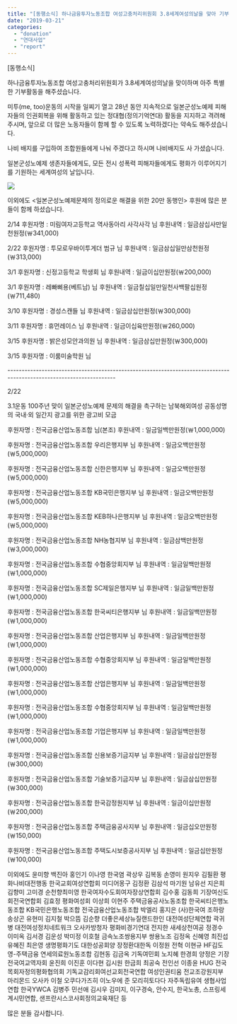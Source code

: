 ```yaml
---
title: "[동행소식] 하나금융투자노동조합 여성고충처리위원회 3.8세계여성의날을 맞아 기부 및 그외 소식"
date: "2019-03-21"
categories: 
  - "donation"
  - "연대사업"
  - "report"
---
```


\[동행소식\]

하나금융투자노동조합 여성고충처리위원회가 3.8세계여성의날을 맞이하며 아주 특별한 기부활동을 해주셨습니다.

미투(me, too)운동의 시작을 일찌기 열고 28년 동안 지속적으로 일본군성노예제 피해자들의 인권회복을 위해 활동하고 있는 정대협(정의기억연대) 활동을 지지하고 격려해주시며, 앞으로 더 많은 노동자들이 함께 할 수 있도록 노력하겠다는 약속도 해주셨습니다.

나비 배지를 구입하여 조합원들에게 나눠 주겠다고 하시며 나비배지도 사 가셨습니다.

일본군성노예제 생존자들에게도, 모든 전시 성폭력 피해자들에게도 평화가 이루어지기를 기원하는 세계여성의 날입니다.

![](http://womenandwar.net/kr/wp-content/uploads/2019/03/정의기억연대-동행소식.jpg)

이외에도 <일본군성노예제문제의 정의로운 해결을 위한 20만 동행인> 후원에 많은 분들이 함께 하셨습니다.

2/14 후원자명 : 미림여자고등학교 역사동아리 사각사각 님 후원내역 : 일금삼십사만일천원정(￦341,000)

2/22 후원자명 : 투모로우바이투게더 범규 님 후원내역 : 일금삼십일만삼천원정(￦313,000)

3/1 후원자명 : 신정고등학교 학생회 님 후원내역 : 일금이십만원정(￦200,000)

3/1 후원자명 : 레빠삐용(베트남) 님 후원내역 : 일금칠십일만일천사백팔십원정(￦711,480)

3/10 후원자명 : 경성스캔들 님 후원내역 : 일금삼십만원정(￦300,000)

3/11 후원자명 : 휴먼레이스 님 후원내역 : 일금이십육만원정(￦260,000)

3/15 후원자명 : 밝은성모안과의원 님 후원내역 : 일금삼십만원정(￦300,000)

3/15 후원자명 : 이룸미술학원 님

\--------------------------------------------------------------------------------------------------------------------

2/22

3.1운동 100주년 맞이 일본군성노예제 문제의 해결을 촉구하는 남북해외여성 공동성명의 국내·외 일간지 광고를 위한 광고비 모금

후원자명 : 전국금융산업노동조합 님(본조) 후원내역 : 일금일백만원정(￦1,000,000)

후원자명 : 전국금융산업노동조합 우리은행지부 님 후원내역 : 일금오백만원정(￦5,000,000)

후원자명 : 전국금융산업노동조합 신한은행지부 님 후원내역 : 일금오백만원정(￦5,000,000)

후원자명 : 전국금융산업노동조합 KB국민은행지부 님 후원내역 : 일금오백만원정(￦5,000,000)

후원자명 : 전국금융산업노동조합 KEB하나은행지부 님 후원내역 : 일금오백만원정(￦5,000,000)

후원자명 : 전국금융산업노동조합 NH농협지부 님 후원내역 : 일금삼백만원정(￦3,000,000)

후원자명 : 전국금융산업노동조합 수협중앙회지부 님 후원내역 : 일금일백만원정(￦1,000,000)

후원자명 : 전국금융산업노동조합 SC제일은행지부 님 후원내역 : 일금일백만원정(￦1,000,000)

후원자명 : 전국금융산업노동조합 한국씨티은행지부 님 후원내역 : 일금일백만원정(￦1,000,000)

후원자명 : 전국금융산업노동조합 산업은행지부 님 후원내역 : 일금일백만원정(￦1,000,000)

후원자명 : 전국금융산업노동조합 수협중앙회지부 님 후원내역 : 일금일백만원정(￦1,000,000)

후원자명 : 전국금융산업노동조합 산업은행지부 님 후원내역 : 일금일백만원정(￦1,000,000)

후원자명 : 전국금융산업노동조합 수협중앙회지부 님 후원내역 : 일금일백만원정(￦1,000,000)

후원자명 : 전국금융산업노동조합 기업은행지부 님 후원내역 : 일금일백만원정(￦1,000,000)

후원자명 : 전국금융산업노동조합 신용보증기금지부 님 후원내역 : 일금삼십만원정(￦300,000)

후원자명 : 전국금융산업노동조합 기술보증기금지부 님 후원내역 : 일금삼십만원정(￦300,000)

후원자명 : 전국금융산업노동조합 한국감정원지부 님 후원내역 : 일금이십만원정(￦200,000)

후원자명 : 전국금융산업노동조합 주택금융공사지부 님 후원내역 : 일금십오만원정(￦150,000)

후원자명 : 전국금융산업노동조합 주택도시보증공사지부 님 후원내역 : 일금십만원정(￦100,000)

이외에도 윤미향 백진아 홍인기 이나영 한국염 곽상우 김복동 손영미 원지우 김필환 평화나비대전행동 한국교회여성연합회 미디어몽구 김정환 김삼석 마기원 남유선 지은희 김향미 고미경 순천향최미영 한국여자수도회여자장상연합회 김수홍 김동희 기장여신도회전국연합회 김효정 평화여성회 이상희 이현주 주택금융공사노동조합 한국씨티은행노동조합 KB국민은행노동조합 전국금융산업노동조합 박엘리 홍지은 (사)한국여 조하랑 송상곤 유현미 김지철 박으뜸 김순향 더좋은세상뉴질랜드한인 대전여성단체연합 곽귀병 대전여성정치네트워크 오사카방청자 평화비경기연대 전지한 새세상천여공 정경수 이미옥 김서경 김운성 박미정 이호철 금속노조쌍용지부 쌍용노조 김정옥 신혜영 최진섭 유혜진 최은영 생명평화기도 대한성공회양 장정환대한독 이정원 전혁 이현규 HF김도영-주택금융 연세의료원노동조합 김현동 김금옥 기독여민회 노지혜 한경희 양정은 기장전국여교역자회 윤진희 이진훈 이다현 김시원 한금희 최공숙 전인선 이종윤 HUG 전국목회자정의평화협의회 기독교감리회여선교회전국연합 여성인권티움 전교조강원지부 마리몬드 오사카 이철 오쿠다가즈히 이노우에 준 모리히토다다 자주독립유여 생협사업연합 한국YWCA 김병주 민선애 김시우 김미지, 이구경숙, 안수지, 한국노총, 스프링세계시민연합, 샌프란시스코사회정의교육재단 등

많은 분들 감사합니다.
